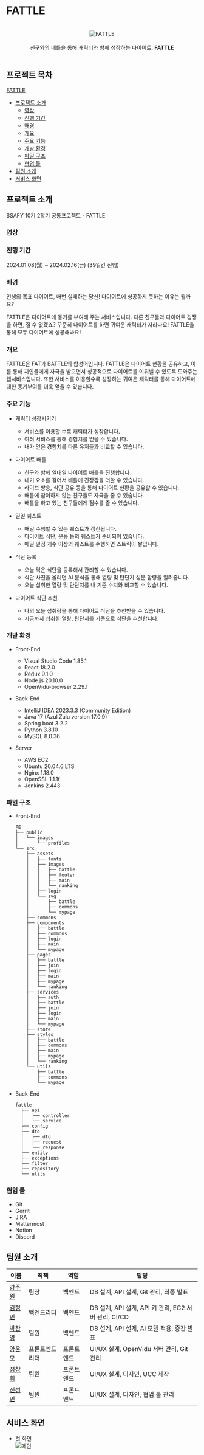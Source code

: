 # FATTLE

<br/>
<div align="center"><img src ="./images/fattle.png" alt="FATTLE"></div>
<br/>
<div align="center">친구와의 배틀을 통해 캐릭터와 함께 성장하는 다이어트, <b>FATTLE</b></div>
<br/>

## 프로젝트 목차

[FATTLE](#FATTLE)

- [프로젝트 소개](#프로젝트-소개)
  - [영상](#영상)
  - [진행 기간](#진행-기간)
  - [배경](#배경)
  - [개요](#개요)
  - [주요 기능](#주요-기능)
  - [개발 환경](#개발-환경)
  - [파일 구조](#파일-구조)
  - [협업 툴](#협업-툴)
- [팀원 소개](#팀원-소개)
- [서비스 화면](#서비스-화면)

## 프로젝트 소개

SSAFY 10기 2학기 공통프로젝트 - FATTLE

### 영상




### 진행 기간

2024.01.08(월) ~ 2024.02.16(금) (39일간 진행)

### 배경

인생의 목표 다이어트, 매번 실패하는 당신! 다이어트에 성공하지 못하는 이유는 뭘까요?

FATTLE은 다이어트에 동기를 부여해 주는 서비스입니다. 다른 친구들과 다이어트 경쟁을 하면, 질 수 없겠죠? 꾸준히 다이어트를 하면 귀여운 캐릭터가 자라나요! FATTLE을 통해 모두 다이어트에 성공해봐요!

### 개요

FATTLE은 FAT과 BATTLE의 합성어입니다.
FATTLE은 다이어트 현황을 공유하고, 이를 통해 지인들에게 자극을 받으면서 성공적으로 다이어트를 이뤄낼 수 있도록 도와주는 웹서비스입니다. 또한 서비스를 이용할수록 성장하는 귀여운 캐릭터를 통해 다이어트에 대한 동기부여를 더욱 얻을 수 있습니다.

### 주요 기능

- 캐릭터 성장시키기
  - 서비스를 이용할 수록 캐릭터가 성장합니다.
  - 여러 서비스를 통해 경험치를 얻을 수 있습니다.
  - 내가 얻은 경험치를 다른 유저들과 비교할 수 있습니다.

- 다이어트 배틀
  - 친구와 함께 일대일 다이어트 배틀을 진행합니다.
  - 내기 요소를 걸어서 배틀에 긴장감을 더할 수 있습니다.
  - 라이브 방송, 식단 공유 등을 통해 다이어트 현황을 공유할 수 있습니다.
  - 배틀에 참여하지 않는 친구들도 자극을 줄 수 있습니다.
  - 배틀을 하고 있는 친구들에게 점수를 줄 수 있습니다.

- 일일 퀘스트
  - 매일 수행할 수 있는 퀘스트가 갱신됩니다.
  - 다이어트 식단, 운동 등의 퀘스트가 준비되어 있습니다.
  - 매일 일정 개수 이상의 퀘스트를 수행하면 스트릭이 쌓입니다.

- 식단 등록
  - 오늘 먹은 식단을 등록해서 관리할 수 있습니다.
  - 식단 사진을 올리면 AI 분석을 통해 열량 및 탄단지 성분 함량을 알려줍니다.
  - 오늘 섭취한 열량 및 탄단지를 내 기준 수치와 비교할 수 있습니다.

- 다이어트 식단 추천
  - 나의 오늘 섭취량을 통해 다이어트 식단을 추천받을 수 있습니다.
  - 지금까지 섭취한 열량, 탄단지를 기준으로 식단을 추천합니다.

### 개발 환경

- Front-End
  - Visual Studio Code 1.85.1
  - React 18.2.0
  - Redux 9.1.0
  - Node.js 20.10.0
  - OpenVidu-browser 2.29.1

- Back-End
  - IntelliJ IDEA 2023.3.3 (Community Edition)
  - Java 17 (Azul Zulu version 17.0.9)
  - Spring boot 3.2.2
  - Python 3.8.10
  - MySQL 8.0.36

- Server
  - AWS EC2
  - Ubuntu 20.04.6 LTS
  - Nginx 1.18.0
  - OpenSSL 1.1.1f
  - Jenkins 2.443

### 파일 구조

- Front-End
  ```
  FE
  ├── public
  │   └── images
  │       └── profiles
  └── src
      ├── assets
      │   ├── fonts
      │   ├── images
      │   │   ├── battle
      │   │   ├── footer
      │   │   ├── main
      │   │   └── ranking
      │   ├── login
      │   └── svg
      │       ├── battle
      │       ├── commons
      │       └── mypage
      ├── commons
      ├── components
      │   ├── battle
      │   ├── commons
      │   ├── login
      │   ├── main
      │   └── mypage
      ├── pages
      │   ├── battle
      │   ├── join
      │   ├── login
      │   ├── main
      │   ├── mypage
      │   └── ranking
      ├── services
      │   ├── auth
      │   ├── battle
      │   ├── join
      │   ├── login
      │   ├── main
      │   └── mypage
      ├── store
      ├── styles
      │   ├── battle
      │   ├── commons
      │   ├── main
      │   ├── mypage
      │   └── ranking
      └── utils
          ├── battle
          ├── commons
          └── mypage
  ```
- Back-End
  ```
  fattle
    ├── api
    │   ├── controller
    │   └── service
    ├── config
    ├── dto
    │   ├── dto
    │   ├── request
    │   └── response
    ├── entity
    ├── exceptions
    ├── filter
    ├── repository
    └── utils
  ```

### 협업 툴

  - Git
  - Gerrit
  - JIRA
  - Mattermost
  - Notion
  - Discord

## 팀원 소개

| 이름 | 직책 | 역할 | 담당 |
| ---- | ---- | ---- | ---- |
| [강주원](https://github.com/kjw0821) | 팀장 | 백엔드 | DB 설계, API 설계, Git 관리, 최종 발표 |
| [김정민](https://github.com/Jm0nn) | 백엔드리더 | 백엔드 | DB 설계, API 설계, API 키 관리, EC2 서버 관리, CI/CD |
| [박찬영](https://github.com/Park-chan-00) | 팀원 | 백엔드 | DB 설계, API 설계, AI 모델 적용, 중간 발표 |
| [양윤모](https://github.com/momo-abcd) | 프론트엔드리더 | 프론트엔드 | UI/UX 설계, OpenVidu 서버 관리, Git 관리 |
| [정창휘](https://github.com/JungChnagHwi/TIL) | 팀원 | 프론트엔드 | UI/UX 설계, 디자인, UCC 제작 |
| [진성민](https://github.com/sengmin14) | 팀원 | 프론트엔드 | UI/UX 설계, 디자인, 협업 툴 관리 |

## 서비스 화면

- 첫 화면<br/>
  ![메인](./images/서비스화면/메인.png)

